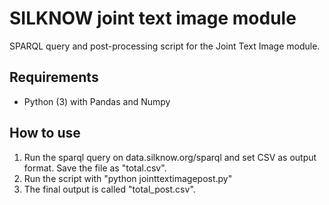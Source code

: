 # SILKNOW joint text image module
SPARQL query and post-processing script for the Joint Text Image module.


## Requirements
- Python (3) with Pandas and Numpy

## How to use
1. Run the sparql query on data.silknow.org/sparql and set CSV as output format. Save the file as "total.csv".
2. Run the script with "python jointtextimagepost.py"
3. The final output is called "total_post.csv".

